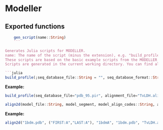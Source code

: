 # Modeller

## Exported functions

```julia
    gen_script(name::String)
    ```

Generates Julia scripts for MODELLER.
name: The name of the script (minus the extension), e.g. "build_profile"
These scripts are based on the basic example scripts from the MODELLER website.
Scripts are generated in the current working directory. You can find all scripts that can be generated in src/MODELLER/modeller-basic-example-julia .

```julia
build_profile(;seq_database_file::String = "", seq_database_format::String="PIR", alignment_file::String = "", alignment_format::String = "PIR", output_name::String = "build_profile", output_profile_format::String="TEXT", output_alignment_format::String="PIR")
```

**Example:**

```julia
build_profile(seq_database_file="pdb_95.pir", alignment_file="TvLDH.ali") 
```

```julia
align2d(model_file::String, model_segment, model_align_codes::String, atom_files::String, align_file::String, align_codes::String, outputname::String)
```

**Example:**

```julia
align2d("1bdm.pdb", ("FIRST:A","LAST:A"), "1bdmA", "1bdm.pdb", "TvLDH.ali", "TvLDH", "TvLDH-1bdmA")
```
